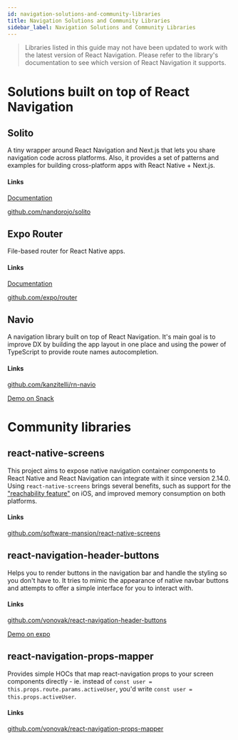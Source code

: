 ```yaml
---
id: navigation-solutions-and-community-libraries
title: Navigation Solutions and Community Libraries
sidebar_label: Navigation Solutions and Community Libraries
---
```


> Libraries listed in this guide may not have been updated to work with the latest version of React Navigation. Please refer to the library's documentation to see which version of React Navigation it supports.

# Solutions built on top of React Navigation

## Solito

A tiny wrapper around React Navigation and Next.js that lets you share navigation code across platforms. Also, it provides a set of patterns and examples for building cross-platform apps with React Native + Next.js.

#### Links

[Documentation](https://solito.dev/)

[github.com/nandorojo/solito](https://github.com/nandorojo/solito)

## Expo Router

File-based router for React Native apps.

#### Links

[Documentation](https://expo.github.io/router/docs)

[github.com/expo/router](https://github.com/expo/router)

## Navio

A navigation library built on top of React Navigation. It's main goal is to improve DX by building the app layout in one place and using the power of TypeScript to provide route names autocompletion.

#### Links

[github.com/kanzitelli/rn-navio](https://github.com/kanzitelli/rn-navio)

[Demo on Snack](https://snack.expo.dev/@kanzitelli/rn-navio-snack)

# Community libraries

## react-native-screens

This project aims to expose native navigation container components to React Native and React Navigation can integrate with it since version 2.14.0. Using `react-native-screens` brings several benefits, such as support for the ["reachability feature"](https://www.cnet.com/how-to/how-to-use-reachability-on-iphone-6-6-plus/) on iOS, and improved memory consumption on both platforms.

#### Links

[github.com/software-mansion/react-native-screens](https://github.com/software-mansion/react-native-screens)

## react-navigation-header-buttons

Helps you to render buttons in the navigation bar and handle the styling so you don't have to. It tries to mimic the appearance of native navbar buttons and attempts to offer a simple interface for you to interact with.

#### Links

[github.com/vonovak/react-navigation-header-buttons](https://github.com/vonovak/react-navigation-header-buttons)

[Demo on expo](https://expo.io/@vonovak/navbar-buttons-demo)

## react-navigation-props-mapper

Provides simple HOCs that map react-navigation props to your screen components directly - ie. instead of `const user = this.props.route.params.activeUser`, you'd write `const user = this.props.activeUser`.

#### Links

[github.com/vonovak/react-navigation-props-mapper](https://github.com/vonovak/react-navigation-props-mapper)

